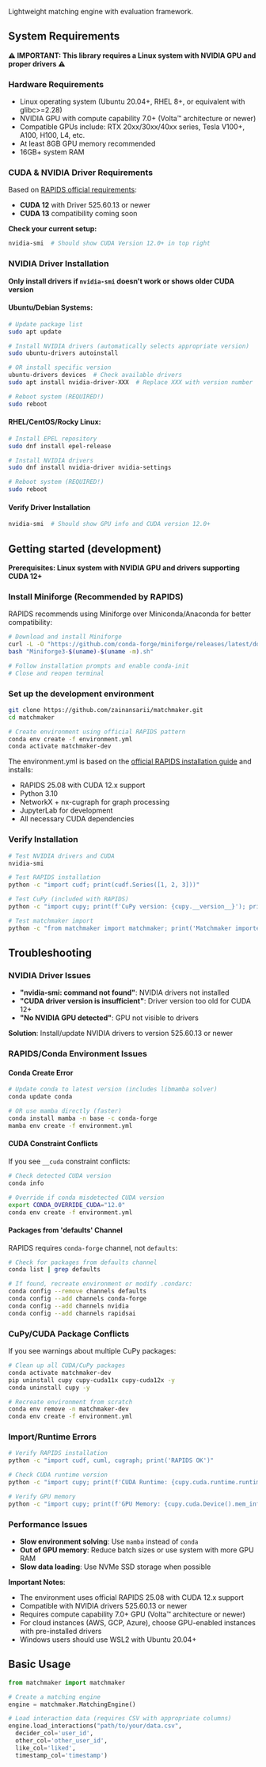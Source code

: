 Lightweight matching engine with evaluation framework.

## System Requirements

**⚠️ IMPORTANT: This library requires a Linux system with NVIDIA GPU and proper drivers ⚠️**

### Hardware Requirements
- Linux operating system (Ubuntu 20.04+, RHEL 8+, or equivalent with glibc>=2.28)
- NVIDIA GPU with compute capability 7.0+ (Volta™ architecture or newer)
- Compatible GPUs include: RTX 20xx/30xx/40xx series, Tesla V100+, A100, H100, L4, etc.
- At least 8GB GPU memory recommended
- 16GB+ system RAM

### CUDA & NVIDIA Driver Requirements

Based on [RAPIDS official requirements](https://docs.rapids.ai/install/):

- **CUDA 12** with Driver 525.60.13 or newer
- **CUDA 13** compatibility coming soon

**Check your current setup:**
```bash
nvidia-smi  # Should show CUDA Version 12.0+ in top right
```

### NVIDIA Driver Installation

**Only install drivers if `nvidia-smi` doesn't work or shows older CUDA version**

#### Ubuntu/Debian Systems:
```bash
# Update package list
sudo apt update

# Install NVIDIA drivers (automatically selects appropriate version)
sudo ubuntu-drivers autoinstall

# OR install specific version
ubuntu-drivers devices  # Check available drivers
sudo apt install nvidia-driver-XXX  # Replace XXX with version number

# Reboot system (REQUIRED!)
sudo reboot
```

#### RHEL/CentOS/Rocky Linux:
```bash
# Install EPEL repository
sudo dnf install epel-release

# Install NVIDIA drivers
sudo dnf install nvidia-driver nvidia-settings

# Reboot system (REQUIRED!)
sudo reboot
```

#### Verify Driver Installation
```bash
nvidia-smi  # Should show GPU info and CUDA version 12.0+
```

## Getting started (development)

**Prerequisites: Linux system with NVIDIA GPU and drivers supporting CUDA 12+**

### Install Miniforge (Recommended by RAPIDS)

RAPIDS recommends using Miniforge over Miniconda/Anaconda for better compatibility:

```bash
# Download and install Miniforge
curl -L -O "https://github.com/conda-forge/miniforge/releases/latest/download/Miniforge3-$(uname)-$(uname -m).sh"
bash "Miniforge3-$(uname)-$(uname -m).sh"

# Follow installation prompts and enable conda-init
# Close and reopen terminal
```

### Set up the development environment

```bash
git clone https://github.com/zainansarii/matchmaker.git
cd matchmaker

# Create environment using official RAPIDS pattern
conda env create -f environment.yml
conda activate matchmaker-dev
```

The environment.yml is based on the [official RAPIDS installation guide](https://docs.rapids.ai/install/) and installs:
- RAPIDS 25.08 with CUDA 12.x support
- Python 3.10
- NetworkX + nx-cugraph for graph processing
- JupyterLab for development
- All necessary CUDA dependencies

### Verify Installation

```bash
# Test NVIDIA drivers and CUDA
nvidia-smi

# Test RAPIDS installation
python -c "import cudf; print(cudf.Series([1, 2, 3]))"

# Test CuPy (included with RAPIDS)
python -c "import cupy; print(f'CuPy version: {cupy.__version__}'); print(f'CUDA device: {cupy.cuda.device.Device().id}')"

# Test matchmaker import
python -c "from matchmaker import matchmaker; print('Matchmaker imported successfully!')"
```

## Troubleshooting

### NVIDIA Driver Issues
- **"nvidia-smi: command not found"**: NVIDIA drivers not installed
- **"CUDA driver version is insufficient"**: Driver version too old for CUDA 12+
- **"No NVIDIA GPU detected"**: GPU not visible to drivers

**Solution**: Install/update NVIDIA drivers to version 525.60.13 or newer

### RAPIDS/Conda Environment Issues

#### Conda Create Error
```bash
# Update conda to latest version (includes libmamba solver)
conda update conda

# OR use mamba directly (faster)
conda install mamba -n base -c conda-forge
mamba env create -f environment.yml
```

#### CUDA Constraint Conflicts
If you see `__cuda` constraint conflicts:
```bash
# Check detected CUDA version
conda info

# Override if conda misdetected CUDA version
export CONDA_OVERRIDE_CUDA="12.0"
conda env create -f environment.yml
```

#### Packages from 'defaults' Channel
RAPIDS requires `conda-forge` channel, not `defaults`:
```bash
# Check for packages from defaults channel
conda list | grep defaults

# If found, recreate environment or modify .condarc:
conda config --remove channels defaults
conda config --add channels conda-forge
conda config --add channels nvidia
conda config --add channels rapidsai
```

### CuPy/CUDA Package Conflicts
If you see warnings about multiple CuPy packages:
```bash
# Clean up all CUDA/CuPy packages
conda activate matchmaker-dev
pip uninstall cupy cupy-cuda11x cupy-cuda12x -y
conda uninstall cupy -y

# Recreate environment from scratch
conda env remove -n matchmaker-dev
conda env create -f environment.yml
```

### Import/Runtime Errors
```bash
# Verify RAPIDS installation
python -c "import cudf, cuml, cugraph; print('RAPIDS OK')"

# Check CUDA runtime version
python -c "import cupy; print(f'CUDA Runtime: {cupy.cuda.runtime.runtimeGetVersion()}')"

# Verify GPU memory
python -c "import cupy; print(f'GPU Memory: {cupy.cuda.Device().mem_info}')"
```

### Performance Issues
- **Slow environment solving**: Use `mamba` instead of `conda`
- **Out of GPU memory**: Reduce batch sizes or use system with more GPU RAM
- **Slow data loading**: Use NVMe SSD storage when possible

**Important Notes**:
- The environment uses official RAPIDS 25.08 with CUDA 12.x support
- Compatible with NVIDIA drivers 525.60.13 or newer
- Requires compute capability 7.0+ GPU (Volta™ architecture or newer)
- For cloud instances (AWS, GCP, Azure), choose GPU-enabled instances with pre-installed drivers
- Windows users should use WSL2 with Ubuntu 20.04+

## Basic Usage

```python
from matchmaker import matchmaker

# Create a matching engine
engine = matchmaker.MatchingEngine()

# Load interaction data (requires CSV with appropriate columns)
engine.load_interactions("path/to/your/data.csv", 
  decider_col='user_id', 
  other_col='other_user_id', 
  like_col='liked', 
  timestamp_col='timestamp')
```
